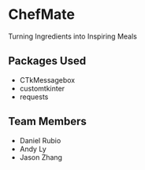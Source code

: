 # ChefMate

Turning Ingredients into Inspiring Meals


## Packages Used
- CTkMessagebox
- customtkinter
- requests


## Team Members
- Daniel Rubio
- Andy Ly
- Jason Zhang
